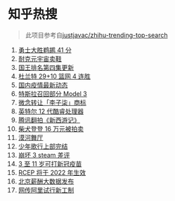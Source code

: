 # 知乎热搜

> 此项目参考自[justjavac/zhihu-trending-top-search](https://github.com/justjavac/zhihu-trending-top-search/blob/main/utils.ts)

<!-- BEGIN -->
  <!-- 最后更新时间:Sat Nov 06 2021 05:09:20 GMT+0000 (Coordinated Universal Time) -->
  1. [勇士大胜鹈鹕 41 分](https://www.zhihu.com/search?q=勇士)
1. [耐克元宇宙卖鞋](https://www.zhihu.com/search?q=元宇宙)
1. [国王排名第四集更新](https://www.zhihu.com/search?q=国王排名)
1. [杜兰特 29+10 篮网 4 连胜](https://www.zhihu.com/search?q=篮网)
1. [国内疫情最新动态](https://www.zhihu.com/search?q=疫情)
1. [特斯拉召回部分 Model 3](https://www.zhihu.com/search?q=特斯拉)
1. [微念转让「李子柒」商标](https://www.zhihu.com/search?q=李子柒)
1. [英特尔 12 代酷睿处理器](https://www.zhihu.com/search?q=12代酷睿)
1. [腾讯翻拍《新西游记》](https://www.zhihu.com/search?q=新西游记)
1. [柴犬登登 16 万元被拍卖](https://www.zhihu.com/search?q=柴犬登登)
1. [漠河舞厅](https://www.zhihu.com/search?q=漠河舞厅)
1. [少年歌行上部完结](https://www.zhihu.com/search?q=少年歌行)
1. [崩坏 3 steam 差评](https://www.zhihu.com/search?q=崩坏3)
1. [3 至 11 岁可打新冠疫苗](https://www.zhihu.com/search?q=新冠疫苗)
1. [RCEP 将于 2022 年生效](https://www.zhihu.com/search?q=rcep)
1. [北京薪酬大数据发布](https://www.zhihu.com/search?q=北京薪酬)
1. [网传阿里试行新工制](https://www.zhihu.com/search?q=阿里新工制)
  <!-- END -->